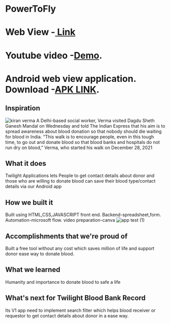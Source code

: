 # PowerToFly
# Web View -[ Link ](https://twilightcloudcoderz.github.io/PowerToFly/) 
# Youtube video -[Demo](https://youtu.be/_i7ZcigliWE).
# Android web view application. Download -[APK LINK](https://drive.google.com/file/d/1jc4cBI7fG9W9_7lpcXnowaDU9QY5T94h/view?usp=sharing).

## Inspiration
![kiran verma](https://user-images.githubusercontent.com/101945531/197360503-9b9291dc-2c01-4e06-b135-8bb20ab1ae4f.jpg)
A Delhi-based social worker, Verma visited Dagdu Sheth Ganesh Mandal on Wednesday and told The Indian Express that his aim is to spread awareness about blood donation so that nobody should die waiting for blood in India. “This walk is to encourage people, even in this tough time, to go out and donate blood so that blood banks and hospitals do not run dry on blood,” Verma, who started his walk on December 28, 2021


## What it does
Twilight Applications lets People to get contact details about donor and those who are willing to donate blood can save their blood type/contact details via our Android app

## How we built it
Built using HTML,CSS,JAVASCRIPT front end.
Backend-spreadsheet,form.
Automation-microsoft flow.
video preparation-canva
![app test (1)](https://user-images.githubusercontent.com/101945531/197360727-fc8cd9ae-44c3-4a8e-85d4-98da8b9585fd.png)

## Accomplishments that we're proud of
Built a free tool without any cost which saves million of life and support donor ease way to donate blood.

## What we learned
Humanity and importance to donate blood to safe a life

## What's next for Twilight Blood Bank Record

Its V1 app need to implement search filter which helps blood receiver or requestor to get contact details about donor in a ease way.
